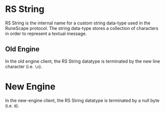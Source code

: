 # RS String

RS String is the internal name for a custom string data-type used in the
RuneScape protocol.
The string data-type stores a collection of characters in order to
represent a textual message.

## Old Engine

In the old engine client, the RS String datatype is terminated by the new line
character (i.e. `\n`).

# New Engine

In the new-engine client, the RS String datatype is terminated by a null byte (i.e. `0`).

